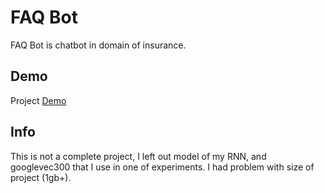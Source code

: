 # FAQ Bot

FAQ Bot is chatbot in domain of insurance.

## Demo

Project [Demo](https://youtu.be/slIBzBBM3Gc)

## Info

This is not a complete project, I left out model of my RNN, and googlevec300 that I use in one of experiments. I had problem with size of project (1gb+).
